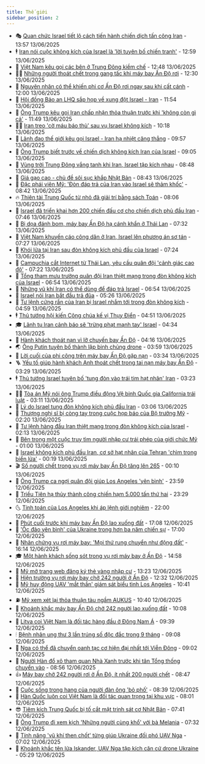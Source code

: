 ```yaml
---
title: Thế giới
sidebar_position: 2
---
```


<!-- vnexpress-the-gioi:START -->
- 🎭 [Quan chức Israel tiết lộ cách tiến hành chiến dịch tấn công Iran](https://vnexpress.net/quan-chuc-israel-tiet-lo-cach-tien-hanh-chien-dich-tan-cong-iran-4898517.html) - 13:57 13/06/2025
- 🕴 [Iran nói cuộc không kích của Israel là &#39;lời tuyên bố chiến tranh&#39;](https://vnexpress.net/iran-noi-cuoc-khong-kich-cua-israel-la-loi-tuyen-bo-chien-tranh-4898548.html) - 12:59 13/06/2025
- 🤭 [Việt Nam kêu gọi các bên ở Trung Đông kiềm chế](https://vnexpress.net/viet-nam-keu-goi-cac-ben-o-trung-dong-kiem-che-4898622.html) - 12:48 13/06/2025
- 🧑‍💻 [Những người thoát chết trong gang tấc khi máy bay Ấn Độ rơi](https://vnexpress.net/nhung-nguoi-thoat-chet-trong-gang-tac-khi-may-bay-an-do-roi-4898582.html) - 12:30 13/06/2025
- 🦏 [Nguyên nhân có thể khiến phi cơ Ấn Độ rơi ngay sau khi cất cánh](https://vnexpress.net/nguyen-nhan-co-the-khien-phi-co-an-do-roi-ngay-sau-khi-cat-canh-4898189.html) - 12:00 13/06/2025
- 🦒 [Hội đồng Bảo an LHQ sắp họp về xung đột Israel - Iran](https://vnexpress.net/israel-tiep-tuc-tan-cong-iran-4898611.html) - 11:54 13/06/2025
- 🌈 [Ông Trump kêu gọi Iran chấp nhận thỏa thuận trước khi &#39;không còn gì cả&#39;](https://vnexpress.net/ong-trump-keu-goi-iran-chap-nhan-thoa-thuan-truoc-khi-khong-con-gi-ca-4898585.html) - 11:49 13/06/2025
- 🧑‍🏫 [Iran treo &#39;cờ máu báo thù&#39; sau vụ Israel không kích](https://vnexpress.net/iran-treo-co-mau-bao-thu-sau-vu-israel-khong-kich-4898560.html) - 10:18 13/06/2025
- 🐲 [Lãnh đạo thế giới kêu gọi Israel - Iran hạ nhiệt căng thẳng](https://vnexpress.net/lanh-dao-the-gioi-keu-goi-israel-iran-ha-nhiet-cang-thang-4898477.html) - 09:57 13/06/2025
- 🦒 [Ông Trump biết trước về chiến dịch không kích Iran của Israel](https://vnexpress.net/ong-trump-biet-truoc-ve-chien-dich-khong-kich-iran-cua-israel-4898471.html) - 09:05 13/06/2025
- 🐻 [Vùng trời Trung Đông vắng tanh khi Iran, Israel tập kích nhau](https://vnexpress.net/vung-troi-trung-dong-vang-tanh-khi-iran-israel-tap-kich-nhau-4898482.html) - 08:48 13/06/2025
- 🚀 [Giá gạo cao - chủ đề sôi sục khắp Nhật Bản](https://vnexpress.net/gia-gao-cao-chu-de-soi-suc-khap-nhat-ban-4898012.html) - 08:43 13/06/2025
- 🥰 [Đặc phái viên Mỹ: &#39;Đòn đáp trả của Iran vào Israel sẽ thảm khốc&#39;](https://vnexpress.net/dac-phai-vien-my-don-dap-tra-cua-iran-vao-israel-se-tham-khoc-4898354.html) - 08:42 13/06/2025
- 🔥 [Thiên tài Trung Quốc từ nhỏ đã giải trí bằng sách Toán](https://vnexpress.net/thien-tai-trung-quoc-tu-nho-da-giai-tri-bang-sach-toan-4898104.html) - 08:06 13/06/2025
- 🥳 [Israel đã triển khai hơn 200 chiến đấu cơ cho chiến dịch phủ đầu Iran](https://vnexpress.net/israel-da-trien-khai-hon-200-chien-dau-co-cho-chien-dich-phu-dau-iran-4898420.html) - 07:46 13/06/2025
- 💼 [Bị dọa đánh bom, máy bay Ấn Độ hạ cánh khẩn ở Thái Lan](https://vnexpress.net/bi-doa-danh-bom-may-bay-an-do-ha-canh-khan-o-thai-lan-4898431.html) - 07:32 13/06/2025
- 🤡 [Việt Nam khuyến cáo công dân ở Iran, Israel lên phương án sơ tán](https://vnexpress.net/viet-nam-khuyen-cao-cong-dan-o-iran-israel-len-phuong-an-so-tan-4898437.html) - 07:27 13/06/2025
- 🌁 [Khói lửa tại Iran sau đòn không kích phủ đầu của Israel](https://vnexpress.net/khoi-lua-tai-iran-sau-don-khong-kich-phu-dau-cua-israel-4898327.html) - 07:24 13/06/2025
- 🤩 [Campuchia cắt Internet từ Thái Lan, yêu cầu quân đội &#39;cảnh giác cao độ&#39;](https://vnexpress.net/campuchia-cat-internet-tu-thai-lan-yeu-cau-quan-doi-canh-giac-cao-do-4898426.html) - 07:22 13/06/2025
- 🎉 [Tổng tham mưu trưởng quân đội Iran thiệt mạng trong đòn không kích của Israel](https://vnexpress.net/tong-tham-muu-truong-quan-doi-iran-thiet-mang-trong-don-khong-kich-cua-israel-4898389.html) - 06:54 13/06/2025
- 🎉 [Những vũ khí Iran có thể dùng để đáp trả Israel](https://vnexpress.net/nhung-vu-khi-iran-co-the-dung-de-dap-tra-israel-4898395.html) - 06:54 13/06/2025
- 🌁 [Israel nói Iran bắt đầu trả đũa](https://vnexpress.net/iran-tan-cong-tra-dua-israel-4898412-tong-thuat.html) - 05:26 13/06/2025
- 🌊 [Tư lệnh cứng rắn của Iran bị Israel nhắm tới trong đòn không kích](https://vnexpress.net/tu-lenh-cung-ran-cua-iran-bi-israel-nham-toi-trong-don-khong-kich-4898308.html) - 04:59 13/06/2025
- 🕴 [Thủ tướng hội kiến Công chúa kế vị Thụy Điển](https://vnexpress.net/thu-tuong-hoi-kien-cong-chua-ke-vi-thuy-dien-4898250.html) - 04:51 13/06/2025
- 🎓 [Lãnh tụ Iran cảnh báo sẽ &#39;trừng phạt mạnh tay&#39; Israel](https://vnexpress.net/lanh-tu-iran-canh-bao-se-trung-phat-manh-tay-israel-4898364.html) - 04:34 13/06/2025
- 🦩 [Hành khách thoát nạn vì lỡ chuyến bay Ấn Độ](https://vnexpress.net/hanh-khach-thoat-nan-vi-lo-chuyen-bay-an-do-4898230.html) - 04:16 13/06/2025
- 🌏 [Ông Putin tuyên bố thành lập binh chủng drone](https://vnexpress.net/ong-putin-tuyen-bo-thanh-lap-binh-chung-drone-4898259.html) - 03:59 13/06/2025
- 🌋 [Lời cuối của phi công trên máy bay Ấn Độ gặp nạn](https://vnexpress.net/loi-cuoi-cua-phi-cong-tren-may-bay-an-do-gap-nan-4898298.html) - 03:34 13/06/2025
- 🪜 [Yếu tố giúp hành khách Anh thoát chết trong tai nạn máy bay Ấn Độ](https://vnexpress.net/yeu-to-giup-hanh-khach-anh-thoat-chet-trong-tai-nan-may-bay-an-do-4898212.html) - 03:29 13/06/2025
- 🕴 [Thủ tướng Israel tuyên bố &#39;tung đòn vào trái tim hạt nhân&#39; Iran](https://vnexpress.net/thu-tuong-israel-tuyen-bo-tung-don-vao-trai-tim-hat-nhan-iran-4898262.html) - 03:23 13/06/2025
- 🧑‍🏫 [Tòa án Mỹ nói ông Trump điều động Vệ binh Quốc gia California trái luật](https://vnexpress.net/toa-an-my-noi-ong-trump-dieu-dong-ve-binh-quoc-gia-california-trai-luat-4898244.html) - 03:11 13/06/2025
- 🌮 [Lý do Israel tung đòn không kích phủ đầu Iran](https://vnexpress.net/ly-do-israel-tung-don-khong-kich-phu-dau-iran-4898219.html) - 03:06 13/06/2025
- 🚦 [Thượng nghị sĩ bị còng tay trong cuộc họp báo của Bộ trưởng Mỹ](https://vnexpress.net/thuong-nghi-si-bi-cong-tay-trong-cuoc-hop-bao-cua-bo-truong-my-4898235.html) - 02:20 13/06/2025
- 💫 [Tư lệnh hàng đầu Iran thiệt mạng trong đòn không kích của Israel](https://vnexpress.net/tu-lenh-hang-dau-iran-thiet-mang-trong-don-khong-kich-cua-israel-4898271.html) - 02:13 13/06/2025
- 🤡 [Bên trong một cuộc truy tìm người nhập cư trái phép của giới chức Mỹ](https://vnexpress.net/ben-trong-mot-cuoc-truy-tim-nguoi-nhap-cu-trai-phep-cua-gioi-chuc-my-4897285.html) - 01:00 13/06/2025
- 🦣 [Israel không kích phủ đầu Iran, cơ sở hạt nhân của Tehran &#39;chìm trong biển lửa&#39;](https://vnexpress.net/israel-tan-cong-phu-dau-iran-4898216.html) - 00:19 13/06/2025
- 🎬 [Số người chết trong vụ rơi máy bay Ấn Độ tăng lên 265](https://vnexpress.net/so-nguoi-chet-trong-vu-roi-may-bay-an-do-tang-len-265-4898205.html) - 00:10 13/06/2025
- 🎉 [Ông Trump ca ngợi quân đội giúp Los Angeles &#39;yên bình&#39;](https://vnexpress.net/ong-trump-ca-ngoi-quan-doi-giup-los-angeles-yen-binh-4898198.html) - 23:59 12/06/2025
- 🎡 [Triều Tiên hạ thủy thành công chiến hạm 5.000 tấn thứ hai](https://vnexpress.net/trieu-tien-ha-thuy-thanh-cong-chien-ham-5-000-tan-thu-hai-4898197.html) - 23:29 12/06/2025
- 🌜 [Tính toán của Los Angeles khi áp lệnh giới nghiêm](https://vnexpress.net/tinh-toan-cua-los-angeles-khi-ap-lenh-gioi-nghiem-4897682.html) - 22:00 12/06/2025
- 🎡 [Phút cuối trước khi máy bay Ấn Độ lao xuống đất](https://vnexpress.net/phut-cuoi-truoc-khi-may-bay-an-do-lao-xuong-dat-4898182.html) - 17:08 12/06/2025
- 🤗 [&#39;Ốc đảo yên bình&#39; của Ukraine trong hơn ba năm chiến sự](https://vnexpress.net/oc-dao-yen-binh-cua-ukraine-trong-hon-ba-nam-chien-su-4897701.html) - 17:00 12/06/2025
- 🦩 [Nhân chứng vụ rơi máy bay: &#39;Mọi thứ rung chuyển như động đất&#39;](https://vnexpress.net/nhan-chung-vu-roi-may-bay-moi-thu-rung-chuyen-nhu-dong-dat-4898164.html) - 16:14 12/06/2025
- 🎓 [Một hành khách sống sót trong vụ rơi máy bay ở Ấn Độ](https://vnexpress.net/mot-hanh-khach-song-sot-trong-vu-roi-may-bay-o-an-do-4898171.html) - 14:58 12/06/2025
- 🌁 [Mỹ mở trang web đăng ký thẻ vàng nhập cư](https://vnexpress.net/my-mo-trang-web-dang-ky-the-vang-nhap-cu-4898094.html) - 13:23 12/06/2025
- 🤩 [Hiện trường vụ rơi máy bay chở 242 người ở Ấn Độ](https://vnexpress.net/hien-truong-vu-roi-may-bay-cho-242-nguoi-o-an-do-4898123.html) - 12:32 12/06/2025
- 👹 [Mỹ huy động UAV &#39;mắt thần&#39; giám sát biểu tình Los Angeles](https://vnexpress.net/my-huy-dong-uav-mat-than-giam-sat-bieu-tinh-los-angeles-4898038.html) - 10:41 12/06/2025
- ⛽️ [Mỹ xem xét lại thỏa thuận tàu ngầm AUKUS](https://vnexpress.net/my-xem-xet-lai-thoa-thuan-tau-ngam-aukus-4898086.html) - 10:40 12/06/2025
- 🚀 [Khoảnh khắc máy bay Ấn Độ chở 242 người lao xuống đất](https://vnexpress.net/khoanh-khac-may-bay-an-do-cho-242-nguoi-lao-xuong-dat-4898069.html) - 10:08 12/06/2025
- 🎡 [Litva coi Việt Nam là đối tác hàng đầu ở Đông Nam Á](https://vnexpress.net/litva-coi-viet-nam-la-doi-tac-hang-dau-o-dong-nam-a-4897997.html) - 09:39 12/06/2025
- 🕯 [Bệnh nhân ung thư 3 lần trúng số độc đắc trong 9 tháng](https://vnexpress.net/benh-nhan-ung-thu-3-lan-trung-so-doc-dac-trong-9-thang-4897994.html) - 09:08 12/06/2025
- 🐻 [Nga có thể đã chuyển oanh tạc cơ hiện đại nhất tới Viễn Đông](https://vnexpress.net/nga-co-the-da-chuyen-oanh-tac-co-hien-dai-nhat-toi-vien-dong-4897942.html) - 09:02 12/06/2025
- 🚦 [Người Hàn đổ xô tham quan Nhà Xanh trước khi tân Tổng thống chuyển vào](https://vnexpress.net/nguoi-han-do-xo-tham-quan-nha-xanh-truoc-khi-tan-tong-thong-chuyen-vao-4897939.html) - 08:56 12/06/2025
- 👍 [Máy bay chở 242 người rơi ở Ấn Độ, ít nhất 200 người chết](https://vnexpress.net/roi-may-bay-cho-hon-240-nguoi-o-an-do-4898027-tong-thuat.html) - 08:47 12/06/2025
- 🚀 [Cuộc sống trong hang của người đàn ông &#39;bỏ phố&#39;](https://vnexpress.net/cuoc-song-trong-hang-cua-nguoi-dan-ong-bo-pho-4897922.html) - 08:39 12/06/2025
- 🌮 [Hàn Quốc luôn coi Việt Nam là đối tác quan trọng tại khu vực](https://vnexpress.net/han-quoc-luon-coi-viet-nam-la-doi-tac-quan-trong-tai-khu-vuc-4897928.html) - 08:01 12/06/2025
- 😎 [Tiêm kích Trung Quốc bị tố cắt mặt trinh sát cơ Nhật Bản](https://vnexpress.net/tiem-kich-trung-quoc-bi-to-cat-mat-trinh-sat-co-nhat-ban-4897864.html) - 07:41 12/06/2025
- 🐲 [Ông Trump đi xem kịch &#39;Những người cùng khổ&#39; với bà Melania](https://vnexpress.net/ong-trump-di-xem-kich-nhung-nguoi-cung-kho-voi-ba-melania-4897818.html) - 07:32 12/06/2025
- 💫 [Tính năng &#39;vũ khí then chốt&#39; từng giúp Ukraine đối phó UAV Nga](https://vnexpress.net/tinh-nang-vu-khi-then-chot-tung-giup-ukraine-doi-pho-uav-nga-4897586.html) - 07:02 12/06/2025
- 👀 [Khoảnh khắc tên lửa Iskander, UAV Nga tập kích căn cứ drone Ukraine](https://vnexpress.net/khoanh-khac-ten-lua-iskander-uav-nga-tap-kich-can-cu-drone-ukraine-4897809.html) - 05:29 12/06/2025<!-- vnexpress-the-gioi:END -->